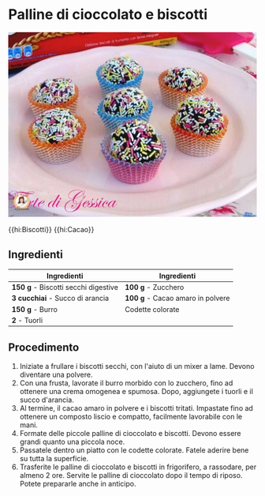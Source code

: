 # Palline di cioccolato e biscotti

![](img/Palline-di-cioccolato-e-biscotti.webp)

{{hi:Biscotti}}
{{hi:Cacao}}

## Ingredienti

| Ingredienti                  | Ingredienti             |
| ---------------------------- | ----------------------- |
| **150 g** - Biscotti secchi digestive | **100 g** - Zucchero |
| **3 cucchiai** - Succo di arancia | **100 g** - Cacao amaro in polvere |
| **150 g** - Burro | Codette colorate |
| **2** - Tuorli | |

## Procedimento

1. Iniziate a frullare i biscotti secchi, con l'aiuto di un mixer a lame. Devono diventare una polvere.
2. Con una frusta, lavorate il burro morbido con lo zucchero, fino ad ottenere una crema omogenea e spumosa. Dopo, aggiungete i tuorli e il succo d'arancia.
3. Al termine, il cacao amaro in polvere e i biscotti tritati. Impastate  fino ad ottenere un composto liscio e compatto, facilmente lavorabile con le mani.
4. Formate delle piccole palline di cioccolato e biscotti. Devono essere grandi quanto una piccola noce.
5. Passatele dentro un piatto con le codette colorate. Fatele aderire bene su tutta la superficie.
6. Trasferite le palline di cioccolato e biscotti in frigorifero, a rassodare, per almeno 2 ore. Servite le palline di cioccolato dopo il tempo di riposo. Potete prepararle anche in anticipo.
